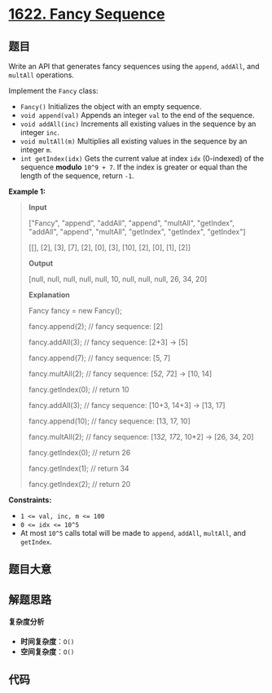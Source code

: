 # [1622. Fancy Sequence](https://leetcode.com/problems/fancy-sequence/)

## 题目

Write an API that generates fancy sequences using the `append`, `addAll`, and
`multAll` operations.

Implement the `Fancy` class:

- `Fancy()` Initializes the object with an empty sequence.
- `void append(val)` Appends an integer `val` to the end of the sequence.
- `void addAll(inc)` Increments all existing values in the sequence by an integer `inc`.
- `void multAll(m)` Multiplies all existing values in the sequence by an integer `m`.
- `int getIndex(idx)` Gets the current value at index `idx` (0-indexed) of the sequence **modulo** `10^9 + 7`. If the index is greater or equal than the length of the sequence, return `-1`.

**Example 1:**

> **Input**
>
> ["Fancy", "append", "addAll", "append", "multAll", "getIndex", "addAll", "append", "multAll", "getIndex", "getIndex", "getIndex"]
>
> [[], [2], [3], [7], [2], [0], [3], [10], [2], [0], [1], [2]]
>
> **Output**
>
> [null, null, null, null, null, 10, null, null, null, 26, 34, 20]
>
> **Explanation**
>
> Fancy fancy = new Fancy();
>
> fancy.append(2); // fancy sequence: [2]
>
> fancy.addAll(3); // fancy sequence: [2+3] -> [5]
>
> fancy.append(7); // fancy sequence: [5, 7]
>
> fancy.multAll(2); // fancy sequence: [5*2, 7*2] -> [10, 14]
>
> fancy.getIndex(0); // return 10
>
> fancy.addAll(3); // fancy sequence: [10+3, 14+3] -> [13, 17]
>
> fancy.append(10); // fancy sequence: [13, 17, 10]
>
> fancy.multAll(2); // fancy sequence: [13*2, 17*2, 10*2] -> [26, 34, 20]
>
> fancy.getIndex(0); // return 26
>
> fancy.getIndex(1); // return 34
>
> fancy.getIndex(2); // return 20

**Constraints:**

- `1 <= val, inc, m <= 100`
- `0 <= idx <= 10^5`
- At most `10^5` calls total will be made to `append`, `addAll`, `multAll`, and `getIndex`.

## 题目大意

## 解题思路

#### 复杂度分析

- **时间复杂度**：`O()`
- **空间复杂度**：`O()`

## 代码

```javascript

```
